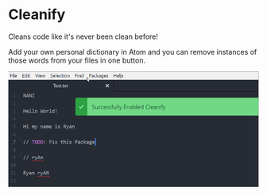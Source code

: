# Cleanify
Cleans code like it's never been clean before!

Add your own personal dictionary in Atom and you can remove instances of those words from your files in one button.

![Alt Text](misc/Example.gif)

